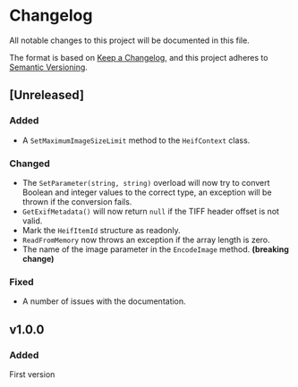 # Changelog

All notable changes to this project will be documented in this file.

The format is based on [Keep a Changelog](https://keepachangelog.com/en/1.0.0/),
and this project adheres to [Semantic Versioning](https://semver.org/spec/v2.0.0.html).

## [Unreleased]

### Added

* A `SetMaximumImageSizeLimit` method to the `HeifContext` class.

### Changed

* The `SetParameter(string, string)` overload will now try to convert Boolean and integer values to the correct type, an exception will be thrown if the conversion fails.
* `GetExifMetadata()` will now return `null` if the TIFF header offset is not valid.
* Mark the `HeifItemId` structure as readonly.
* `ReadFromMemory` now throws an exception if the array length is zero.
* The name of the image parameter in the `EncodeImage` method. **(breaking change)**

### Fixed

* A number of issues with the documentation. 

## v1.0.0

### Added

First version

